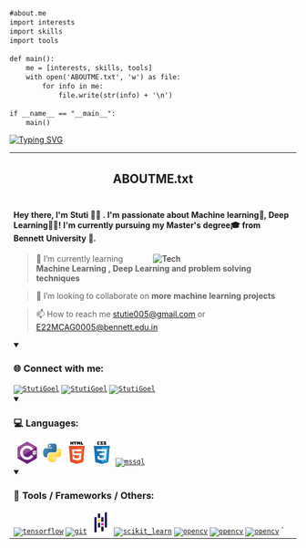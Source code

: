 ```pyhton
#about.me
import interests
import skills
import tools

def main():
    me = [interests, skills, tools]
    with open('ABOUTME.txt', 'w') as file:
        for info in me:
            file.write(str(info) + '\n')

if __name__ == "__main__":
    main()
```

[![Typing SVG](https://readme-typing-svg.demolab.com?font=Dancing+Script&weight=600&size=45&pause=1000&color=010117&center=true&vCenter=true&width=435&lines=Stuti+Goel+🙌)](https://git.io/typing-svg)
<table><th><h2 align="center">ABOUTME.txt</h2></th>
<tr><td>
  <h4>Hey there, I'm Stuti 🙋‍♀️ . I'm passionate about  Machine learning🤖, Deep Learning👨‍💻! I'm currently pursuing my Master's degree🎓 from Bennett University 🏫.</h4>


<a href=#><img src="https://64.media.tumblr.com/d6abc3e2c483a29be495ce6e08c28540/tumblr_mkqtnpDYGH1rnwo2vo1_500.gif" alt="Tech" align="right" width="50%"></a>
> 🔭 I’m currently learning **Machine Learning , Deep Learning and problem solving techniques**

> 👥 I’m looking to collaborate on **more machine learning projects**

> 📫 How to reach me stutie005@gmail.com or E22MCAG0005@bennett.edu.in
  
  <details open><summary><h3 align="left">🌐 Connect with me:</h3></summary>
<code><a href="https://www.linkedin.com/in/stuti-goel-742b24209/" target="_blank"><img src="https://raw.githubusercontent.com/rahuldkjain/github-profile-readme-generator/master/src/images/icons/Social/linked-in-alt.svg" alt="StutiGoel" height="30" width="40" /></a></code>
<code><a href="https://www.kaggle.com/stuti4813" target="_blank"><img  src="https://raw.githubusercontent.com/rahuldkjain/github-profile-readme-generator/master/src/images/icons/Social/kaggle.svg" alt="StutiGoel" height="30" width="40" /></a></code>
<code><a href="https://www.hackerrank.com/stutie0005" target="blank"><img src="https://raw.githubusercontent.com/rahuldkjain/github-profile-readme-generator/master/src/images/icons/Social/hackerrank.svg" alt="StutiGoel" height="30" width="40" /></a></code>
</details>

<details open><summary><h3 align="left">💻 Languages:</h3></summary>‍
<code><a href="https://www.w3schools.com/cs/" target="_blank" rel="noreferrer"><img src="https://raw.githubusercontent.com/devicons/devicon/master/icons/csharp/csharp-original.svg" alt="csharp" width="40" height="40"/></a></code> 
<code><a href="https://www.python.org" target="_blank" rel="noreferrer"><img src="https://raw.githubusercontent.com/devicons/devicon/master/icons/python/python-original.svg" alt="python" width="40" height="40"/></a></code> 
<code><a href="https://www.w3.org/html/" target="_blank" rel="noreferrer"><img src="https://raw.githubusercontent.com/devicons/devicon/master/icons/html5/html5-original-wordmark.svg" alt="html5" height="40"/></a></code>
<code><a href="https://www.w3schools.com/css/" target="_blank" rel="noreferrer"><img src="https://raw.githubusercontent.com/devicons/devicon/master/icons/css3/css3-original-wordmark.svg" alt="css3" width="40" height="40"/></a></code>
<code><a href="https://www.microsoft.com/en-us/sql-server" target="_blank" rel="noreferrer"><img src="https://www.svgrepo.com/show/303229/microsoft-sql-server-logo.svg" alt="mssql" width="40" height="40"/></a></code>
</details>
<details open><summary><h3 align="left">🔨 Tools / Frameworks / Others:</summary>
<code><a href="https://www.tensorflow.org" target="_blank" rel="noreferrer"><img src="https://www.vectorlogo.zone/logos/tensorflow/tensorflow-icon.svg" alt="tensorflow" width="40" height="40"/></a></code>
<code><a href="https://git-scm.com/" target="_blank" rel="noreferrer"><img src="https://www.vectorlogo.zone/logos/git-scm/git-scm-icon.svg" alt="git" width="40" height="40"/></a></code>
<code><a href="https://pandas.pydata.org/" target="_blank" rel="noreferrer"><img src="https://raw.githubusercontent.com/devicons/devicon/2ae2a900d2f041da66e950e4d48052658d850630/icons/pandas/pandas-original.svg" alt="pandas" width="40" height="40"/></a></code>
<code><a href="https://scikit-learn.org/" target="_blank" rel="noreferrer"><img src="https://upload.wikimedia.org/wikipedia/commons/0/05/Scikit_learn_logo_small.svg" alt="scikit_learn" width="40" height="40"/></a></code>
<code><a href="https://opencv.org/" target="_blank" rel="noreferrer"><img src="https://www.vectorlogo.zone/logos/opencv/opencv-icon.svg" alt="opencv" width="40" height="40"/></a></code>
 <code><a href="https://pytorch.org/" target="_blank" rel="noreferrer"><img src="https://www.vectorlogo.zone/logos/pytorch/pytorch-icon.svg" alt="opencv" width="40" height="40"/></a></code>
  <code><a href="https://flask.palletsprojects.com/en/2.3.x/" target="_blank" rel="noreferrer"><img src="https://www.vectorlogo.zone/logos/pocoo_flask/pocoo_flask-icon.svg" alt="opencv" width="40" height="40"/></a></code>
`</details>

